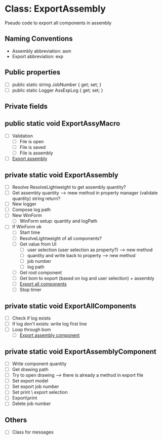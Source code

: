 # Class: ExportAssembly

Pseudo code to export all components in assembly

## Naming Conventions

- Assembly abbreviation: asm
- Export abbreviation: exp

## Public properties

- [ ] public static string JobNumber { get; set; }
- [ ] public static Logger AssExpLog { get; set; }

## Private fields

## public static void ExportAssyMacro

- [ ] Validation
  - [ ] File is open
  - [ ] File is saved
  - [ ] File is assembly
- [ ] [Export assembly](#private-static-void-exportassembly)

## private static void ExportAssembly

- [ ] Resolve ResolveLightweight to get assembly quantity?
- [ ] Get assembly quantity --> mew method in property manager (validate quantity) string return?
- [ ] New logger
- [ ] Compose log path
- [ ] New WinForm
  - [ ] WinForm setup: quantity and logPath
- [ ] If WinForm ok
  - [ ] Start time
  - [ ] ResolveLightweight of all components?
  - [ ] Get value from UI
    - [ ] user selection (user selection as property?) --> new method
    - [ ] quantity and write back to property --> new method
    - [ ] job number
    - [ ] log path
  - [ ] Get root component
  - [ ] Get bom to export (based on log and user selection) + assembly
  - [ ] [Export all components](#private-static-void-exportallcomponents)
  - [ ] Stop timer

## private static void ExportAllComponents

- [ ] Check if log exists
- [ ] If log don't exists: write log first line
- [ ] Loop through bom
  - [ ] [Export assembly component](#private-static-void-exportassemblycomponent)

## private static void ExportAssemblyComponent

- [ ] Write component quantity
- [ ] Get drawing path
- [ ] Try to open drawing --> there is already a method in export file
- [ ] Set export model
- [ ] Set export job number
- [ ] Set print \ export selection
- [ ] Export\print
- [ ] Delete job number

## Others

- [ ] Class for messages
